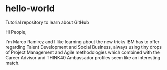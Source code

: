 # hello-world
Tutorial repository to learn about GitHub

Hi People,

I'm Marco Ramirez and I like learning about the new tricks IBM has to offer regarding Talent Development and Social Business, always using tiny drops of Project Management and Agile methodologies which combined with the Career Advisor and THINK40 Ambassador profiles seem like an interesting match.
